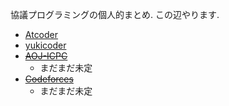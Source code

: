 
協議プログラミングの個人的まとめ.
この辺やります.

- [Atcoder](http://atcoder.jp/)
- [yukicoder](http://yukicoder.me/)
- ~~[AOJ-ICPC](http://ichyo.jp/aoj-icpc/)~~
  - まだまだ未定
- ~~[Codeforces](http://codeforces.com/)~~
  - まだまだ未定
